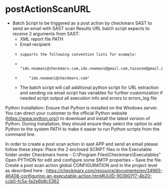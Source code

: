 # postActionScanURL
- Batch Script to be triggered as a post action by checkmarx SAST to send an email with SAST scan Results URL
    batch script expects to receive 2 arguments from SAST:
    - XML report file PATH
    - Email recipient
    -     supports the following convention lists for example:
    -         "ido.neamani@checkmarx.com,ido.neamani@gmail.com,tazazoo@gmail.com"
    -         "ido.neamani@checkmarx.com"
    
  - The batch script will call additional python script for URL extraction and sending via email
    script has variables for further customization if needed
    script output all execution info and errors to errors_log file

Python Installation: Ensure that Python is installed on the Windows server. You can direct your customer to the official Python website (https://www.python.org/) to download and install the latest version of Python. During installation, they should ensure they select the option to add Python to the system PATH to make it easier to run Python scripts from the command line.

In order to create a post scan action in sast APP  and send an email please follow these steps:
Place the 2 enclosed SCRIPT files in the Executable folder under Checkmarx home  - C:\Program Files\Checkmarx\Executables"
Open  PYTHON for edit and configure some SMTP properties – Save the file.
Create a post scan action global CONFIGURATION and in the project level as described here : https://checkmarx.com/resource/documents/en/34965-46408-configuring-an-executable-action.html#UUID-903907f7-4b20-ccb0-fc5a-fa2e6b8c5362

